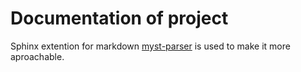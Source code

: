 # Documentation of project
Sphinx extention for markdown [myst-parser](https://myst-parser.readthedocs.io/) is used to make it more aproachable. 
